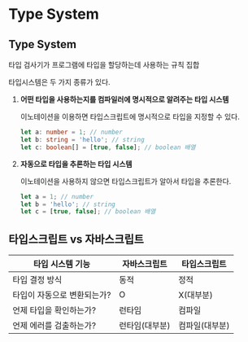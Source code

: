 # Type System

## Type System

타입 검사기가 프로그램에 타입을 할당하는데 사용하는 규칙 집합

타입시스템은 두 가지 종류가 있다.

1. **어떤 타입을 사용하는지를 컴파일러에 명시적으로 알려주는 타입 시스템**

   이노테이션을 이용하면 타입스크립트에 명시적으로 타입을 지정할 수 있다.

   ```ts
   let a: number = 1; // number
   let b: string = 'hello'; // string
   let c: boolean[] = [true, false]; // boolean 배열
   ```

2. **자동으로 타입을 추론하는 타입 시스템**

   이노테이션을 사용하지 않으면 타입스크립트가 알아서 타입을 추론한다.

   ```ts
   let a = 1; // number
   let b = 'hello'; // string
   let c = [true, false]; // boolean 배열
   ```

## 타입스크립트 vs 자바스크립트

| 타입 시스템 기능            | 자바스크립트   | 타입스크립트   |
| --------------------------- | -------------- | -------------- |
| 타입 결정 방식              | 동적           | 정적           |
| 타입이 자동으로 변환되는가? | O              | X(대부분)      |
| 언제 타입을 확인하는가?     | 런타임         | 컴파일         |
| 언제 에러를 검출하는가?     | 런타임(대부분) | 컴파일(대부분) |
